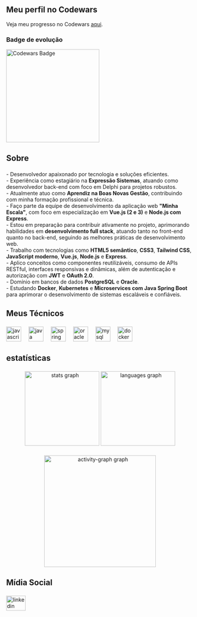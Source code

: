 ## Meu perfil no Codewars

Veja meu progresso no Codewars [aqui](https://www.codewars.com/users/LucianoSant006).

### Badge de evolução

<img src="https://www.codewars.com/users/LucianoSant006/badges/micro" alt="Codewars Badge" width="250" />


<br clear="both">

<h2 align="left">Sobre</h2>

###

<p align="left">
- Desenvolvedor apaixonado por tecnologia e soluções eficientes.<br>
- Experiência como estagiário na <strong>Expressão Sistemas</strong>, atuando como desenvolvedor back-end com foco em Delphi para projetos robustos.<br>
- Atualmente atuo como <strong>Aprendiz na Boas Novas Gestão</strong>, contribuindo com minha formação profissional e técnica.<br>
- Faço parte da equipe de desenvolvimento da aplicação web <strong>"Minha Escala"</strong>, com foco em especialização em <strong>Vue.js (2 e 3)</strong> e <strong>Node.js com Express</strong>.<br>
- Estou em preparação para contribuir ativamente no projeto, aprimorando habilidades em <strong>desenvolvimento full stack</strong>, atuando tanto no front-end quanto no back-end, seguindo as melhores práticas de desenvolvimento web.<br>
- Trabalho com tecnologias como <strong>HTML5 semântico</strong>, <strong>CSS3</strong>, <strong>Tailwind CSS</strong>, <strong>JavaScript moderno</strong>, <strong>Vue.js</strong>, <strong>Node.js</strong> e <strong>Express</strong>.<br>
- Aplico conceitos como componentes reutilizáveis, consumo de APIs RESTful, interfaces responsivas e dinâmicas, além de autenticação e autorização com <strong>JWT</strong> e <strong>OAuth 2.0</strong>.<br>
- Domínio em bancos de dados <strong>PostgreSQL</strong> e <strong>Oracle</strong>.<br>
- Estudando <strong>Docker</strong>, <strong>Kubernetes</strong> e <strong>Microservices com Java Spring Boot</strong> para aprimorar o desenvolvimento de sistemas escaláveis e confiáveis.
</p>


###

<h2 align="left">Meus Técnicos</h2>

###

<div align="left">
  <img src="https://cdn.jsdelivr.net/gh/devicons/devicon/icons/javascript/javascript-original.svg" height="40" alt="javascript logo"  />
  <img width="12" />
  <img src="https://cdn.jsdelivr.net/gh/devicons/devicon/icons/java/java-original.svg" height="40" alt="java logo"  />
  <img width="12" />
  <img src="https://cdn.jsdelivr.net/gh/devicons/devicon/icons/spring/spring-original.svg" height="40" alt="spring logo"  />
  <img width="12" />
  <img src="https://cdn.jsdelivr.net/gh/devicons/devicon/icons/oracle/oracle-original.svg" height="40" alt="oracle logo"  />
  <img width="12" />
  <img src="https://cdn.jsdelivr.net/gh/devicons/devicon/icons/mysql/mysql-original.svg" height="40" alt="mysql logo"  />
  <img width="12" />
  <img src="https://cdn.jsdelivr.net/gh/devicons/devicon/icons/docker/docker-original.svg" height="40" alt="docker logo"  />
</div>

###

<h2 align="left">estatísticas</h2>

###

<div align="center">
  <img src="https://github-readme-stats.vercel.app/api?username=LucianoSant006&hide_title=false&hide_rank=true&show_icons=true&include_all_commits=true&count_private=true&disable_animations=false&theme=react&locale=en&hide_border=false&order=1" height="200" alt="stats graph"  />
  <img src="https://github-readme-stats.vercel.app/api/top-langs?username=LucianoSant006&locale=en&hide_title=false&layout=compact&card_width=320&langs_count=5&theme=github_dark&hide_border=false&order=2" height="200" alt="languages graph"  />
</div>

###

<div align="center">
  <img src="https://github-readme-activity-graph.vercel.app/graph?username=LucianoSant006&radius=16&theme=gruvbox&area=true&order=5" height="300" alt="activity-graph graph"  />
</div>

###

<h2 align="left">Mídia Social</h2>

###

<div align="left">
  <a href="https://www.linkedin.com/in/luciano-santiago-de-araujo-junior/" target="_blank">
    <img src="https://raw.githubusercontent.com/maurodesouza/profile-readme-generator/master/src/assets/icons/social/linkedin/default.svg" width="52" height="40" alt="linkedin logo"  />
  </a>
</div>

###
